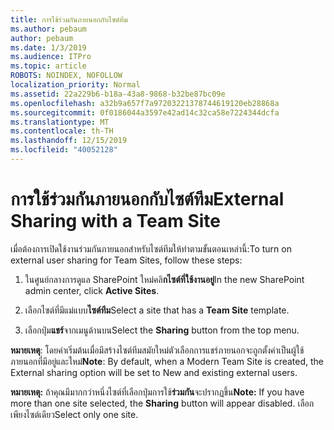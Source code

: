 ```yaml
---
title: การใช้ร่วมกันภายนอกกับไซต์ทีม
ms.author: pebaum
author: pebaum
ms.date: 1/3/2019
ms.audience: ITPro
ms.topic: article
ROBOTS: NOINDEX, NOFOLLOW
localization_priority: Normal
ms.assetid: 22a229b6-b18a-43a8-9868-b32be87bc09e
ms.openlocfilehash: a32b9a657f7a97203221378744619120eb28868a
ms.sourcegitcommit: 0f0186044a3597e42ad14c32ca58e7224344dcfa
ms.translationtype: MT
ms.contentlocale: th-TH
ms.lasthandoff: 12/15/2019
ms.locfileid: "40052128"
---
```

# <a name="external-sharing-with-a-team-site"></a><span data-ttu-id="81c00-102">การใช้ร่วมกันภายนอกกับไซต์ทีม</span><span class="sxs-lookup"><span data-stu-id="81c00-102">External Sharing with a Team Site</span></span>

<span data-ttu-id="81c00-103">เมื่อต้องการเปิดใช้งานร่วมกันภายนอกสำหรับไซต์ทีมให้ทำตามขั้นตอนเหล่านี้:</span><span class="sxs-lookup"><span data-stu-id="81c00-103">To turn on external user sharing for Team Sites, follow these steps:</span></span> 
  
1. <span data-ttu-id="81c00-104">ในศูนย์กลางการดูแล SharePoint ใหม่คลิ**กไซต์ที่ใช้งานอยู่**</span><span class="sxs-lookup"><span data-stu-id="81c00-104">In the new SharePoint admin center, click **Active Sites**.</span></span>
  
2. <span data-ttu-id="81c00-105">เลือกไซต์ที่มีแม่แบบ**ไซต์ทีม**</span><span class="sxs-lookup"><span data-stu-id="81c00-105">Select a site that has a **Team Site** template.</span></span> 
  
3. <span data-ttu-id="81c00-106">เลือกปุ่ม**แชร์**จากเมนูด้านบน</span><span class="sxs-lookup"><span data-stu-id="81c00-106">Select the **Sharing** button from the top menu.</span></span> 
  
 <span data-ttu-id="81c00-107">**หมายเหตุ**: โดยค่าเริ่มต้นเมื่อมีสร้างไซต์ทีมสมัยใหม่ตัวเลือกการแชร์ภายนอกจะถูกตั้งค่าเป็นผู้ใช้ภายนอกที่มีอยู่และใหม่</span><span class="sxs-lookup"><span data-stu-id="81c00-107">**Note**: By default, when a Modern Team Site is created, the External sharing option will be set to New and existing external users.</span></span> 
  
 <span data-ttu-id="81c00-108">**หมายเหตุ:** ถ้าคุณมีมากกว่าหนึ่งไซต์ที่เลือกปุ่มการใช้**ร่วมกัน**จะปรากฏขึ้น</span><span class="sxs-lookup"><span data-stu-id="81c00-108">**Note:** If you have more than one site selected, the **Sharing** button will appear disabled.</span></span> <span data-ttu-id="81c00-109">เลือกเพียงไซต์เดียว</span><span class="sxs-lookup"><span data-stu-id="81c00-109">Select only one site.</span></span> 
  

